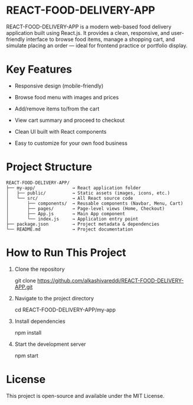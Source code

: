# REACT-FOOD-DELIVERY-APP
REACT-FOOD-DELIVERY-APP is a modern web-based food delivery application built using React.js. It provides a clean, responsive, and user-friendly interface to browse food items, manage a shopping cart, and simulate placing an order — ideal for frontend practice or portfolio display.

# Key Features
- Responsive design (mobile-friendly)

- Browse food menu with images and prices

- Add/remove items to/from the cart

- View cart summary and proceed to checkout

- Clean UI built with React components

- Easy to customize for your own food business

# Project Structure
```
REACT-FOOD-DELIVERY-APP/
├── my-app/              → React application folder
│   ├── public/          → Static assets (images, icons, etc.)
│   └── src/             → All React source code
│       ├── components/  → Reusable components (Navbar, Menu, Cart)
│       ├── pages/       → Page-level views (Home, Checkout)
│       ├── App.js       → Main App component
│       └── index.js     → Application entry point
├── package.json         → Project metadata & dependencies
└── README.md            → Project documentation
```
# How to Run This Project
1. Clone the repository

   git clone https://github.com/alkashivareddi/REACT-FOOD-DELIVERY-APP.git

2. Navigate to the project directory

   cd REACT-FOOD-DELIVERY-APP/my-app

3. Install dependencies

   npm install

4. Start the development server

   npm start
# License
This project is open-source and available under the MIT License.

   











